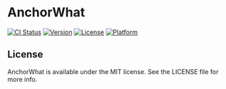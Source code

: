 # AnchorWhat

[![CI Status](https://img.shields.io/travis/gillfrost/AnchorWhat.svg?style=flat)](https://travis-ci.org/gillfrost/AnchorWhat)
[![Version](https://img.shields.io/cocoapods/v/AnchorWhat.svg?style=flat)](https://cocoapods.org/pods/AnchorWhat)
[![License](https://img.shields.io/cocoapods/l/AnchorWhat.svg?style=flat)](https://cocoapods.org/pods/AnchorWhat)
[![Platform](https://img.shields.io/cocoapods/p/AnchorWhat.svg?style=flat)](https://cocoapods.org/pods/AnchorWhat)

## License

AnchorWhat is available under the MIT license. See the LICENSE file for more info.
